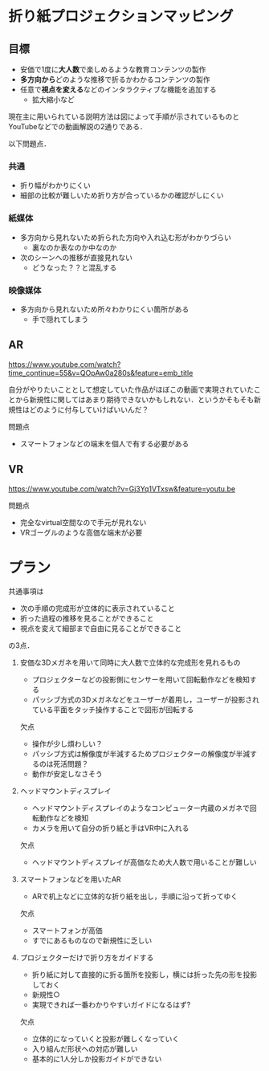 # 折り紙プロジェクションマッピング
## 目標
- 安価で1度に**大人数**で楽しめるような教育コンテンツの製作
- **多方向から**どのような推移で折るかわかるコンテンツの製作
- 任意で**視点を変える**などのインタラクティブな機能を追加する
    - 拡大縮小など



現在主に用いられている説明方法は図によって手順が示されているものとYouTubeなどでの動画解説の2通りである．

以下問題点．
### 共通
- 折り幅がわかりにくい
- 細部の比較が難しいため折り方が合っているかの確認がしにくい

### 紙媒体
- 多方向から見れないため折られた方向や入れ込む形がわかりづらい
    - 裏なのか表なのか中なのか
- 次のシーンへの推移が直接見れない
    - どうなった？？と混乱する

### 映像媒体
- 多方向から見れないため所々わかりにくい箇所がある
    - 手で隠れてしまう

## AR

https://www.youtube.com/watch?time_continue=55&v=QOpAw0a280s&feature=emb_title

自分がやりたいこととして想定していた作品がほぼこの動画で実現されていたことから新規性に関してはあまり期待できないかもしれない．というかそもそも新規性はどのように付与していけばいいんだ？

問題点
- スマートフォンなどの端末を個人で有する必要がある

## VR

https://www.youtube.com/watch?v=Gj3Yq1VTxsw&feature=youtu.be

問題点
- 完全なvirtual空間なので手元が見れない
- VRゴーグルのような高価な端末が必要


# プラン
共通事項は
- 次の手順の完成形が立体的に表示されていること
- 折った過程の推移を見ることができること
- 視点を変えて細部まで自由に見ることができること

の3点．

1. 安価な3Dメガネを用いて同時に大人数で立体的な完成形を見れるもの
    - プロジェクターなどの投影側にセンサーを用いて回転動作などを検知する
    - パッシブ方式の3Dメガネなどをユーザーが着用し，ユーザーが投影されている平面をタッチ操作することで図形が回転する

    欠点
    - 操作が少し煩わしい？
    - パッシブ方式は解像度が半減するためプロジェクターの解像度が半減するのは死活問題？
    - 動作が安定しなさそう
    
2.  ヘッドマウントディスプレイ
    - ヘッドマウントディスプレイのようなコンピューター内蔵のメガネで回転動作などを検知
    - カメラを用いて自分の折り紙と手はVR中に入れる

    欠点
    - ヘッドマウントディスプレイが高価なため大人数で用いることが難しい
    
3. スマートフォンなどを用いたAR
    - ARで机上などに立体的な折り紙を出し，手順に沿って折ってゆく

    欠点
    - スマートフォンが高価
    - すでにあるものなので新規性に乏しい

4. プロジェクターだけで折り方をガイドする
    - 折り紙に対して直接的に折る箇所を投影し，横には折った先の形を投影しておく
    - 新規性○
    - 実現できれば一番わかりやすいガイドになるはず?

    欠点
    - 立体的になっていくと投影が難しくなっていく
    - 入り組んだ形状への対応が難しい
    - 基本的に1人分しか投影ガイドができない